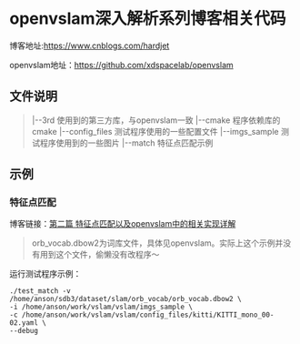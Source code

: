 
# openvslam深入解析系列博客相关代码

博客地址:https://www.cnblogs.com/hardjet

openvslam地址：https://github.com/xdspacelab/openvslam


## 文件说明


>|--3rd    使用到的第三方库，与openvslam一致
>|--cmake    程序依赖库的cmake
>|--config_files    测试程序使用的一些配置文件
>|--imgs_sample    测试程序使用到的一些图片
>|--match    特征点匹配示例


## 示例

### 特征点匹配
博客链接：[第二篇 特征点匹配以及openvslam中的相关实现详解](https://www.cnblogs.com/hardjet/p/11448272.html)

> orb_vocab.dbow2为词库文件，具体见openvslam。实际上这个示例并没有用到这个文件，偷懒没有改程序～

运行测试程序示例：

```shell
./test_match -v /home/anson/sdb3/dataset/slam/orb_vocab/orb_vocab.dbow2 \
-i /home/anson/work/vslam/vslam/imgs_sample \
-c /home/anson/work/vslam/vslam/config_files/kitti/KITTI_mono_00-02.yaml \
--debug
```

